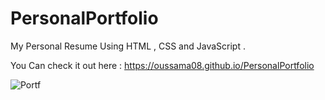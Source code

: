 # PersonalPortfolio
My Personal Resume Using HTML , CSS and JavaScript  . 

You Can check it out here : https://oussama08.github.io/PersonalPortfolio

![Portf](https://user-images.githubusercontent.com/44874674/71643195-a446e100-2cb6-11ea-971d-61259ab88dfa.PNG)



